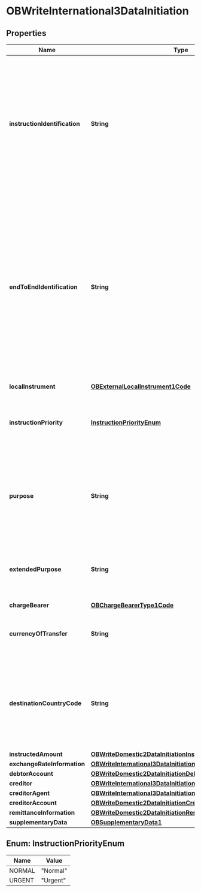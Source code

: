 # OBWriteInternational3DataInitiation

## Properties
Name | Type | Description | Notes
------------ | ------------- | ------------- | -------------
**instructionIdentification** | **String** | Unique identification as assigned by an instructing party for an instructed party to unambiguously identify the instruction. Usage: the  instruction identification is a point to point reference that can be used between the instructing party and the instructed party to refer to the individual instruction. It can be included in several messages related to the instruction. | 
**endToEndIdentification** | **String** | Unique identification assigned by the initiating party to unambiguously identify the transaction. This identification is passed on, unchanged, throughout the entire end-to-end chain. Usage: The end-to-end identification can be used for reconciliation or to link tasks relating to the transaction. It can be included in several messages related to the transaction. OB: The Faster Payments Scheme can only access 31 characters for the EndToEndIdentification field. | 
**localInstrument** | [**OBExternalLocalInstrument1Code**](OBExternalLocalInstrument1Code.md) |  |  [optional]
**instructionPriority** | [**InstructionPriorityEnum**](#InstructionPriorityEnum) | Indicator of the urgency or order of importance that the instructing party would like the instructed party to apply to the processing of the instruction. |  [optional]
**purpose** | **String** | Specifies the external purpose code in the format of character string with a maximum length of 4 characters. The list of valid codes is an external code list published separately. External code sets can be downloaded from www.iso20022.org. |  [optional]
**extendedPurpose** | **String** | Specifies the purpose of an international payment, when there is no corresponding 4 character code available in the ISO20022 list of Purpose Codes. |  [optional]
**chargeBearer** | [**OBChargeBearerType1Code**](OBChargeBearerType1Code.md) |  |  [optional]
**currencyOfTransfer** | **String** | Specifies the currency of the to be transferred amount, which is different from the currency of the debtor&#x27;s account. | 
**destinationCountryCode** | **String** | Country in which Credit Account is domiciled. Code to identify a country, a dependency, or another area of particular geopolitical interest, on the basis of country names obtained from the United Nations (ISO 3166, Alpha-2 code). |  [optional]
**instructedAmount** | [**OBWriteDomestic2DataInitiationInstructedAmount**](OBWriteDomestic2DataInitiationInstructedAmount.md) |  | 
**exchangeRateInformation** | [**OBWriteInternational3DataInitiationExchangeRateInformation**](OBWriteInternational3DataInitiationExchangeRateInformation.md) |  |  [optional]
**debtorAccount** | [**OBWriteDomestic2DataInitiationDebtorAccount**](OBWriteDomestic2DataInitiationDebtorAccount.md) |  |  [optional]
**creditor** | [**OBWriteInternational3DataInitiationCreditor**](OBWriteInternational3DataInitiationCreditor.md) |  |  [optional]
**creditorAgent** | [**OBWriteInternational3DataInitiationCreditorAgent**](OBWriteInternational3DataInitiationCreditorAgent.md) |  |  [optional]
**creditorAccount** | [**OBWriteDomestic2DataInitiationCreditorAccount**](OBWriteDomestic2DataInitiationCreditorAccount.md) |  | 
**remittanceInformation** | [**OBWriteDomestic2DataInitiationRemittanceInformation**](OBWriteDomestic2DataInitiationRemittanceInformation.md) |  |  [optional]
**supplementaryData** | [**OBSupplementaryData1**](OBSupplementaryData1.md) |  |  [optional]

<a name="InstructionPriorityEnum"></a>
## Enum: InstructionPriorityEnum
Name | Value
---- | -----
NORMAL | &quot;Normal&quot;
URGENT | &quot;Urgent&quot;

